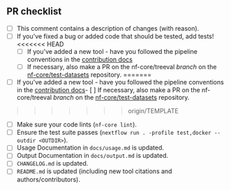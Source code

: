 <!--
# nf-core/treeval pull request

Many thanks for contributing to nf-core/treeval!

Please fill in the appropriate checklist below (delete whatever is not relevant).
These are the most common things requested on pull requests (PRs).

Remember that PRs should be made against the dev branch, unless you're preparing a pipeline release.

Learn more about contributing: [CONTRIBUTING.md](https://github.com/nf-core/treeval/tree/master/.github/CONTRIBUTING.md)
-->

## PR checklist

- [ ] This comment contains a description of changes (with reason).
- [ ] If you've fixed a bug or added code that should be tested, add tests!
<<<<<<< HEAD
  - [ ] If you've added a new tool - have you followed the pipeline conventions in the [contribution docs](https://github.com/nf-core/treeval/tree/master/.github/CONTRIBUTING.md)
  - [ ] If necessary, also make a PR on the nf-core/treeval _branch_ on the [nf-core/test-datasets](https://github.com/nf-core/test-datasets) repository.
=======
- [ ] If you've added a new tool - have you followed the pipeline conventions in the [contribution docs](https://github.com/nf-core/treeval/tree/master/.github/CONTRIBUTING.md)- [ ] If necessary, also make a PR on the nf-core/treeval _branch_ on the [nf-core/test-datasets](https://github.com/nf-core/test-datasets) repository.
>>>>>>> origin/TEMPLATE
- [ ] Make sure your code lints (`nf-core lint`).
- [ ] Ensure the test suite passes (`nextflow run . -profile test,docker --outdir <OUTDIR>`).
- [ ] Usage Documentation in `docs/usage.md` is updated.
- [ ] Output Documentation in `docs/output.md` is updated.
- [ ] `CHANGELOG.md` is updated.
- [ ] `README.md` is updated (including new tool citations and authors/contributors).
